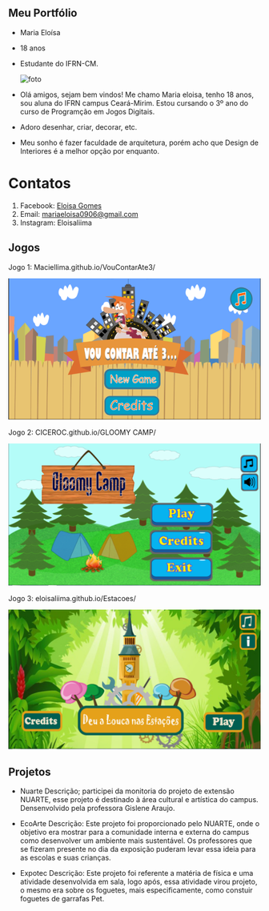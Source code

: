 ## Meu Portfólio

- Maria Eloísa
- 18 anos
- Estudante do IFRN-CM.  

  ![foto](foto1.png)  

- Olá amigos, sejam bem vindos! Me chamo Maria eloisa, tenho 18 anos, sou aluna do IFRN campus Ceará-Mirim. Estou cursando o 3º ano do curso de Programção em Jogos Digitais.
- Adoro desenhar, criar, decorar, etc. 
- Meu sonho é fazer faculdade de arquitetura, porém acho que Design de Interiores é a melhor opção por enquanto.

# Contatos

1. Facebook: <a href = "https://www.facebook.com/profile.php?id=100012459307606" target = "_blank"> Eloisa Gomes </a>
2. Email: mariaeloisa0906@gmail.com
3. Instagram: Eloisaliima


## Jogos

Jogo 1: Maciellima.github.io/VouContarAte3/  
  
  ![Jogo1](Jogo1.png)
  
Jogo 2: CICEROC.github.io/GLOOMY CAMP/  
  
  ![jogo2](Jogo2.png)
  
Jogo 3: eloisaliima.github.io/Estacoes/  

  ![jogo3](Jogo3.png)
  

## Projetos

- Nuarte
Descrição; participei da monitoria do projeto de extensão NUARTE, esse projeto é destinado à área cultural e artística do campus. Densenvolvido pela professora Gislene Araujo.

- EcoArte
Descrição: Este projeto foi proporcionado pelo NUARTE, onde o objetivo era mostrar para a comunidade interna e externa do campus como desenvolver um ambiente mais sustentável. Os professores que se fizeram presente no dia da exposição puderam levar essa ideia para as escolas e suas crianças.

- Expotec
Descrição: Este projeto foi referente a matéria de física e uma atividade desenvolvida em sala, logo após, essa atividade virou projeto, o mesmo era sobre os foguetes, mais especificamente, como constuir foguetes de garrafas Pet. 




